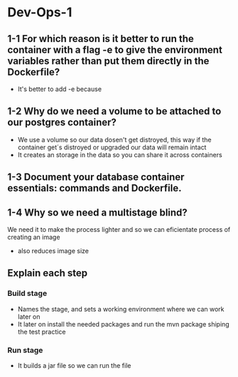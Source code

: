 # Dev-Ops-1

## 1-1 For which reason is it better to run the container with a flag -e to give the environment variables rather than put them directly in the Dockerfile?
- It's better to add -e because 
## 1-2 Why do we need a volume to be attached to our postgres container?
- We use a volume so our data dosen't get distroyed, this way if the container get´s distroyed or upgraded our data will remain intact
- It creates an storage in the data so you can share it across containers

## 1-3 Document your database container essentials: commands and Dockerfile.


## 1-4 Why so we need a multistage blind?
We need it to make the process lighter and so we can eficientate process of creating an image
- also reduces image size

## Explain each step
### Build stage
- Names the stage, and sets a working environment where we can work later on
- It later on install the needed packages and run the mvn package shiping the test practice
### Run stage
- It builds a jar file so we can run the file
